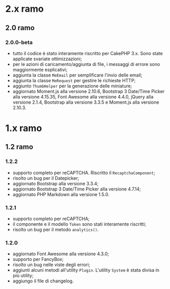 # 2.x ramo
## 2.0 ramo
### 2.0.0-beta
* tutto il codice è stato interamente riscritto per CakePHP 3.x. Sono state applicate svariate ottimizzazioni;
* per le azioni di caricamento/aggiunta di file, i messaggi di errore sono maggiormente esplicativi;
* aggiunta la classe `MeEmail` per semplificare l'invio delle email;
* aggiunta la classe `MeRequest` per gestire le richieste HTTP;
* aggiunto `ThumbHelper` per la generazione delle miniature;
* aggiornato Moment.js alla versione 2.10.6, Bootstrap 3 Date/Time Picker alla versione 4.15.35, Font Awesome alla versione 4.4.0, jQuery alla versione 2.1.4, Bootstrap alla versione 3.3.5 e Moment.js alla versione 2.10.3.

# 1.x ramo
## 1.2 ramo
### 1.2.2
* supporto completo per reCAPTCHA. Riscritto il `RecaptchaComponent`;
* risolto un bug per il Datepicker;
* aggiornato Bootstrap alla versione 3.3.4;
* aggiornato Bootstrap 3 Date/Time Picker alla versione 4.7.14;
* aggiornato PHP Markdown alla versione 1.5.0.

### 1.2.1
* supporto completo per reCAPTCHA;
* il componente e il modello `Token` sono stati interamente riscritti;
* risolto un bug per il metodo `analytics()`.

### 1.2.0
* aggiornato Font Awesome alla versione 4.3.0;
* supporto per FancyBox;
* risolto un bug nelle viste degli errori;
* aggiunti alcuni metodi all'utility `Plugin`. L'utility `System` è stata divisa in più utility;
* aggiungo il file di changelog.